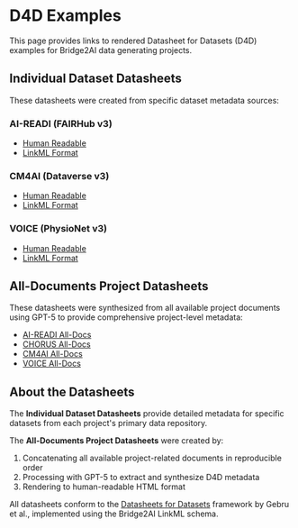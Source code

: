 # D4D Examples

This page provides links to rendered Datasheet for Datasets (D4D) examples for Bridge2AI data generating projects.

## Individual Dataset Datasheets

These datasheets were created from specific dataset metadata sources:

### AI-READI (FAIRHub v3)
- [Human Readable](html_output/D4D_-_AI-READI_FAIRHub_v3_human_readable.html)
- [LinkML Format](html_output/D4D_-_AI-READI_FAIRHub_v3_linkml.html)

### CM4AI (Dataverse v3)
- [Human Readable](html_output/D4D_-_CM4AI_Dataverse_v3_human_readable.html)
- [LinkML Format](html_output/D4D_-_CM4AI_Dataverse_v3_linkml.html)

### VOICE (PhysioNet v3)
- [Human Readable](html_output/D4D_-_VOICE_PhysioNet_v3_human_readable.html)
- [LinkML Format](html_output/D4D_-_VOICE_PhysioNet_v3_linkml.html)

## All-Documents Project Datasheets

These datasheets were synthesized from all available project documents using GPT-5 to provide comprehensive project-level metadata:

- [AI-READI All-Docs](html_output/concatenated/AI_READI_d4d_alldocs.html)
- [CHORUS All-Docs](html_output/concatenated/CHORUS_d4d_alldocs.html)
- [CM4AI All-Docs](html_output/concatenated/CM4AI_d4d_alldocs.html)
- [VOICE All-Docs](html_output/concatenated/VOICE_d4d_alldocs.html)

## About the Datasheets

The **Individual Dataset Datasheets** provide detailed metadata for specific datasets from each project's primary data repository.

The **All-Documents Project Datasheets** were created by:
1. Concatenating all available project-related documents in reproducible order
2. Processing with GPT-5 to extract and synthesize D4D metadata
3. Rendering to human-readable HTML format

All datasheets conform to the [Datasheets for Datasets](https://arxiv.org/abs/1803.09010) framework by Gebru et al., implemented using the Bridge2AI LinkML schema.
